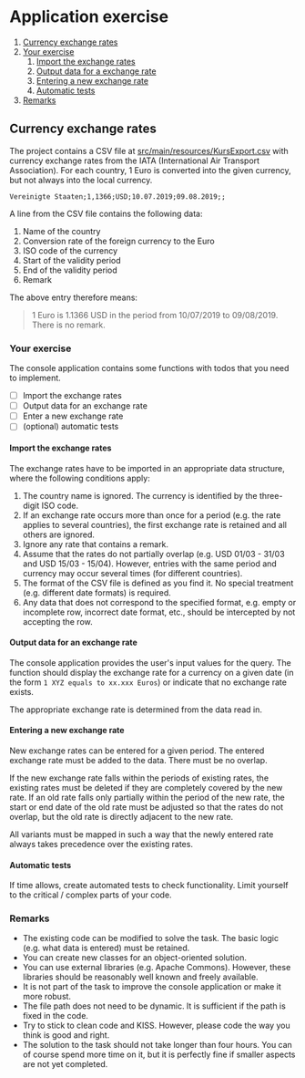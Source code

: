 # Application exercise

1. [Currency exchange rates](#introduction)
2. [Your exercise](#task)
    1. [Import the exchange rates](#import)
    2. [Output data for a exchange rate](#output)
    3. [Entering a new exchange rate](#input)
    4. [Automatic tests](#tests)
3. [Remarks](#hints)

<a name="introduction"></a>

## Currency exchange rates

The project contains a CSV file at [src/main/resources/KursExport.csv](/src/main/resources/KursExport.csv) with currency exchange rates from the IATA (International Air Transport Association). For each country, 1 Euro is converted into the given currency, but not always into the local currency.  

```csv
Vereinigte Staaten;1,1366;USD;10.07.2019;09.08.2019;;
```

A line from the CSV file contains the following data:  
1. Name of the country  
2. Conversion rate of the foreign currency to the Euro  
3. ISO code of the currency  
4. Start of the validity period  
5. End of the validity period  
6. Remark  

The above entry therefore means:  
> 1 Euro is 1.1366 USD in the period from 10/07/2019 to 09/08/2019. There is no remark.  

<a name="task" /></a>

### Your exercise

The console application contains some functions with todos that you need to implement.  

- [ ] Import the exchange rates  
- [ ] Output data for an exchange rate 
- [ ] Enter a new exchange rate  
- [ ] (optional) automatic tests  

<a name="import"></a>

#### Import the exchange rates

The exchange rates have to be imported in an appropriate data structure, where the following conditions apply:  
1. The country name is ignored. The currency is identified by the three-digit ISO code.  
2. If an exchange rate occurs more than once for a period (e.g. the rate applies to several countries), the first exchange rate is retained and all others are ignored.  
3. Ignore any rate that contains a remark.  
4. Assume that the rates do not partially overlap (e.g. USD 01/03 - 31/03 and USD 15/03 - 15/04). However, entries with the same period and currency may occur several times (for different countries).  
5. The format of the CSV file is defined as you find it. No special treatment (e.g. different date formats) is required.  
6. Any data that does not correspond to the specified format, e.g. empty or incomplete row, incorrect date format, etc., should be intercepted by not accepting the row.  

<a name="output"></a>

#### Output data for an exchange rate

The console application provides the user's input values for the query. The function should display the exchange rate for a currency on a given date (in the form `1 XYZ equals to xx.xxx Euros`) or indicate that no exchange rate exists.  

The appropriate exchange rate is determined from the data read in.  

<a name="input"></a>

#### Entering a new exchange rate

New exchange rates can be entered for a given period. The entered exchange rate must be added to the data. There must be no overlap.  

If the new exchange rate falls within the periods of existing rates, the existing rates must be deleted if they are completely covered by the new rate. If an old rate falls only partially within the period of the new rate, the start or end date of the old rate must be adjusted so that the rates do not overlap, but the old rate is directly adjacent to the new rate.  

All variants must be mapped in such a way that the newly entered rate always takes precedence over the existing rates.  

<a name="tests"></a>

#### Automatic tests

If time allows, create automated tests to check functionality. Limit yourself to the critical / complex parts of your code.  

<a name="hints"></a>

### Remarks

- The existing code can be modified to solve the task. The basic logic (e.g. what data is entered) must be retained.
- You can create new classes for an object-oriented solution.  
- You can use external libraries (e.g. Apache Commons). However, these libraries should be reasonably well known and freely available.  
- It is not part of the task to improve the console application or make it more robust.  
- The file path does not need to be dynamic. It is sufficient if the path is fixed in the code.  
- Try to stick to clean code and KISS. However, please code the way you think is good and right.  
- The solution to the task should not take longer than four hours. You can of course spend more time on it, but it is perfectly fine if smaller aspects are not yet completed.  